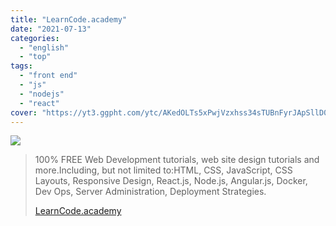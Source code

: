 ```yaml
---
title: "LearnCode.academy"
date: "2021-07-13"
categories:
  - "english"
  - "top"
tags:
  - "front end"
  - "js"
  - "nodejs"
  - "react"
cover: "https://yt3.ggpht.com/ytc/AKedOLTs5xPwjVzxhss34sTUBnFyrJApSllD0pa3oQaOhw=s88-c-k-c0x00ffffff-no-rj"
---
```


![](https://yt3.ggpht.com/ytc/AKedOLS3xN4rnHkAwvIESdyvXLGQ0gHq2mPYLWHTVmPg=s176-c-k-c0x00ffffff-no-rj)

> 100% FREE Web Development tutorials, web site design tutorials and more.Including, but not limited to:HTML, CSS, JavaScript, CSS Layouts, Responsive Design, React.js, Node.js, Angular.js, Docker, Dev Ops, Server Administration, Deployment Strategies.
>
> [LearnCode.academy](https://www.youtube.com/user/learncodeacademy)
